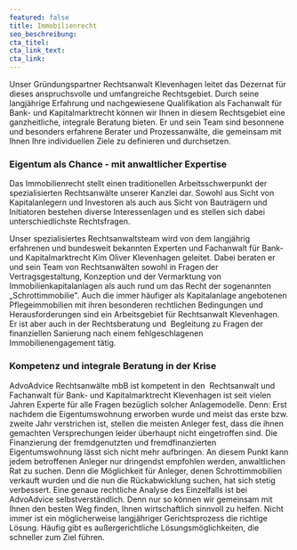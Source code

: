 ```yaml
---
featured: false
title: Immobilienrecht
seo_beschreibung:
cta_titel:
cta_link_text:
cta_link:
---
```


Unser Gr&uuml;ndungspartner Rechtsanwalt Klevenhagen leitet das Dezernat f&uuml;r dieses anspruchsvolle und umfangreiche Rechtsgebiet. Durch seine langj&auml;hrige Erfahrung und nachgewiesene Qualifikation als Fachanwalt f&uuml;r Bank- und Kapitalmarktrecht k&ouml;nnen wir Ihnen in diesem Rechtsgebiet eine ganzheitliche, integrale Beratung bieten. Er und sein Team sind besonnene und besonders erfahrene Berater und Prozessanw&auml;lte, die gemeinsam mit Ihnen Ihre individuellen Ziele zu definieren und durchsetzen.

### Eigentum als Chance - mit anwaltlicher Expertise

Das Immobilienrecht stellt einen traditionellen Arbeitsschwerpunkt der spezialisierten Rechtsanw&auml;lte unserer Kanzlei dar. Sowohl aus Sicht von Kapitalanlegern und Investoren als auch aus Sicht von Bautr&auml;gern und Initiatoren bestehen diverse Interessenlagen und es stellen sich dabei unterschiedlichste Rechtsfragen.&nbsp;

Unser spezialisiertes Rechtsanwaltsteam wird von dem langj&auml;hrig erfahrenen und bundesweit bekannten Experten und Fachanwalt f&uuml;r Bank- und Kapitalmarktrecht Kim Oliver Klevenhagen geleitet. Dabei beraten er und sein Team von Rechtsanw&auml;lten sowohl in Fragen der Vertragsgestaltung, Konzeption und der Vermarktung von Immobilienkapitalanlagen als auch rund um das Recht der sogenannten „Schrottimmobilie". Auch die immer h&auml;ufiger als Kapitalanlage angebotenen Pflegeimmobilien mit ihren besonderen rechtlichen Bedingungen und Herausforderungen sind ein Arbeitsgebiet f&uuml;r Rechtsanwalt Klevenhagen.&nbsp; Er ist aber auch in der Rechtsberatung und&nbsp; Begleitung zu Fragen der finanziellen Sanierung nach einem fehlgeschlagenen Immobilienengagement t&auml;tig.

### Kompetenz und integrale Beratung in der Krise

AdvoAdvice Rechtsanw&auml;lte mbB ist kompetent in den&nbsp; Rechtsanwalt und Fachanwalt f&uuml;r Bank- und Kapitalmarktrecht Klevenhagen ist seit vielen Jahren Experte f&uuml;r alle Fragen bez&uuml;glich solcher Anlagemodelle. Denn: Erst nachdem die Eigentumswohnung erworben wurde und meist das erste bzw. zweite Jahr verstrichen ist, stellen die meisten Anleger fest, dass die ihnen gemachten Versprechungen leider &uuml;berhaupt nicht eingetroffen sind. Die Finanzierung der fremdgenutzten und fremdfinanzierten Eigentumswohnung l&auml;sst sich nicht mehr aufbringen. An diesem Punkt kann jedem betroffenen Anleger nur dringendst empfohlen werden, anwaltlichen Rat zu suchen. Denn die M&ouml;glichkeit f&uuml;r Anleger, denen Schrottimmobilien verkauft wurden und die nun die R&uuml;ckabwicklung suchen, hat sich stetig verbessert. Eine genaue rechtliche Analyse des Einzelfalls ist bei AdvoAdvice selbstverst&auml;ndlich. Denn nur so k&ouml;nnen wir gemeinsam mit Ihnen den besten Weg finden, Ihnen wirtschaftlich sinnvoll zu helfen. Nicht immer ist ein m&ouml;glicherweise langj&auml;hriger Gerichtsprozess die richtige L&ouml;sung. H&auml;ufig gibt es au&szlig;ergerichtliche L&ouml;sungsm&ouml;glichkeiten, die schneller zum Ziel f&uuml;hren.